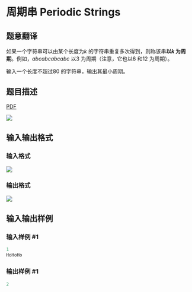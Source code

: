 # 周期串 Periodic Strings

## 题意翻译

如果一个字符串可以由某个长度为$k$ 的字符串重复多次得到，则称该串**以$k$ 为周期**。例如，$abcabcabcabc$ 以$3$ 为周期（注意，它也以$6$ 和$12$ 为周期）。

输入一个长度不超过$80$ 的字符串，输出其最小周期。

## 题目描述

[problemUrl]: https://uva.onlinejudge.org/index.php?option=com_onlinejudge&Itemid=8&category=6&page=show_problem&problem=396

[PDF](https://uva.onlinejudge.org/external/4/p455.pdf)

![](https://cdn.luogu.com.cn/upload/vjudge_pic/UVA455/0f2c951ddd4b8470f98c3b52cdc3c03c6f911571.png)

## 输入输出格式

### 输入格式

![](https://cdn.luogu.com.cn/upload/vjudge_pic/UVA455/34d706c262de97a55dcb3622f7c95132a55028c3.png)

### 输出格式

![](https://cdn.luogu.com.cn/upload/vjudge_pic/UVA455/4705972417cfcb8c31c25e73762e92678e2efe8b.png)

## 输入输出样例

### 输入样例 #1

```cpp
1
HoHoHo
```


### 输出样例 #1

```cpp
2
```


